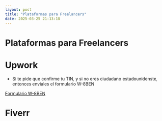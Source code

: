 ```yaml
---
layout: post
title: "Plataformas para Freelancers"
date: 2025-03-25 21:13:18
---
```


# Plataformas para Freelancers

# Upwork

- Si te pide que confirme tu TIN, y si no eres ciudadano estadounidenste, entonces enviales el formulario W-8BEN

[Formulario W-8BEN](/finanzas/2025/03/25/formulario-w-8ben.html)

# Fiverr